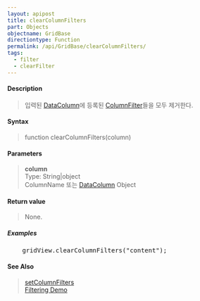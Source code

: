 ```yaml
---
layout: apipost
title: clearColumnFilters
part: Objects
objectname: GridBase
directiontype: Function
permalink: /api/GridBase/clearColumnFilters/
tags:
  - filter
  - clearFilter
---
```



#### Description

> 입력된 [DataColumn](/api/types/DataColumn/)에 등록된 [ColumnFilter](/api/types/ColumnFilter/)들을 모두 제거한다.  

#### Syntax

> function clearColumnFilters(column)  

#### Parameters

> **column**  
> Type: String\|object  
> ColumnName 또는 [DataColumn](/api/types/DataColumn/) Object  

#### Return value

> None.  

##### Examples 

<pre class="prettyprint">
    gridView.clearColumnFilters("content");
</pre>

#### See Also
> [setColumnFilters](/api/GridBase/setColumnFilters)    
> [Filtering Demo](http://demo.realgrid.com/Demo/ColumnFiltering)